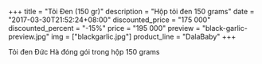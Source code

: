 +++
title = "Tỏi Đen (150 gr)"
description = "Hộp tỏi đen 150 grams"
date = "2017-03-30T21:52:24+08:00"
discounted_price = "175 000"
discounted_percent = "-15%"
price = "195 000"
preview = "black-garlic-preview.jpg"
img = ["blackgarlic.jpg"]
product_line = "DalaBaby"
+++

Tỏi đen Đức Hà đóng gói trong hộp 150 grams
